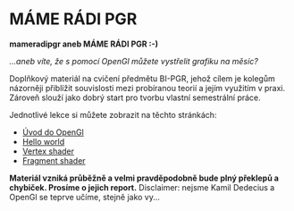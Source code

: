 # MÁME RÁDI PGR

**mameradipgr aneb MÁME RÁDI PGR :-)**

_...aneb víte, že s pomocí OpenGl můžete vystřelit grafiku na měsíc?_

Doplňkový materiál na cvičení předmětu BI-PGR, jehož cílem je kolegům názorněji
přiblížit souvislosti mezi probíranou teorií a jejím využitím v praxi.
Zároveň slouží jako dobrý start pro tvorbu vlastní semestrální práce.

Jednotlivé lekce si můžete zobrazit na těchto stránkách:

- [Úvod do OpenGl](/Lecture0/lecture0.md)
- [Hello world](/Lecture1/lecture1.md)
- [Vertex shader](/Lecture2/lecture2.md)
- [Fragment shader](/Lecture3/lecture3.md)

**Materiál vzniká průběžně a velmi pravděpodobně bude plný překlepů a chybiček.
Prosíme o jejich report.**
Disclaimer: nejsme Kamil Dedecius a OpenGl se teprve učíme, stejně jako vy...
